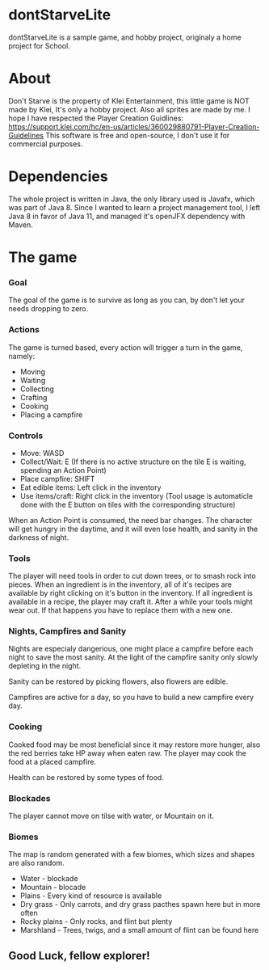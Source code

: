 # dontStarveLite
dontStarveLite is a sample game, and hobby project, originaly a home project for School.
# About
Don't Starve is the property of Klei Entertainment, this little game is NOT made by Klei, It's only a hobby project. Also all sprites are made by me.
I hope I have respected the Player Creation Guidlines: https://support.klei.com/hc/en-us/articles/360029880791-Player-Creation-Guidelines
This software is free and open-source, I don't use it for commercial purposes.

# Dependencies
The whole project is written in Java, the only library used is Javafx, which was part of Java 8. Since I wanted to learn a project management tool, I left Java 8 in favor of Java 11, and managed it's openJFX dependency with Maven.

# The game

### Goal
The goal of the game is to survive as long as you can, by don't let your needs dropping to zero.

### Actions
The game is turned based, every action will trigger a turn in the game, namely:
* Moving
* Waiting
* Collecting
* Crafting
* Cooking
* Placing a campfire

### Controls
* Move: WASD
* Collect/Wait: E (If there is no active structure on the tile E is waiting, spending an Action Point)
* Place campfire: SHIFT
* Eat edible items: Left click in the inventory
* Use items/craft: Right click in the inventory (Tool usage is automaticle done with the E button on tiles with the corresponding structure)

When an Action Point is consumed, the need bar changes. The character will get hungry in the daytime, and it will even lose health, and sanity in the darkness of night.

### Tools
The player will need tools in order to cut down trees, or to smash rock into pieces. When an ingredient is in the inventory, all of it's recipes are available by right clicking on it's button in the inventory. If all ingredient is available in a recipe, the player may craft it. After a while your tools might wear out. If that happens you have to replace them with a new one.

### Nights, Campfires and Sanity
Nights are especialy dangerious, one might place a campfire before each night to save the most sanity. At the light of the campfire sanity only slowly depleting in the night.

Sanity can be restored by picking flowers, also flowers are edible.

Campfires are active for a day, so you have to build a new campfire every day.

### Cooking
Cooked food may be most beneficial since it may restore more hunger, also the red berries take HP away when eaten raw. The player may cook the food at a placed campfire.

Health can be restored by some types of food.

### Blockades
The player cannot move on tilse with water, or Mountain on it.

### Biomes
The map is random generated with a few biomes, which sizes and shapes are also random.
* Water - blockade
* Mountain - blocade
* Plains - Every kind of resource is available
* Dry grass - Only carrots, and dry grass pacthes spawn here but in more often
* Rocky plains - Only rocks, and flint but plenty
* Marshland - Trees, twigs, and a small amount of flint can be found here

## Good Luck, fellow explorer!
